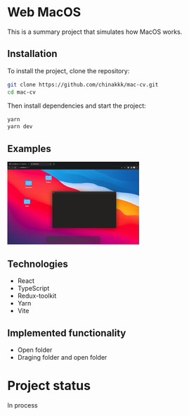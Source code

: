 # Web MacOS

This is a summary project that simulates how MacOS works.

## Installation

To install the project, clone the repository:

```bash
git clone https://github.com/chinakkk/mac-cv.git
cd mac-cv
```

Then install dependencies and start the project:

```bash
yarn
yarn dev
```

## Examples

<div>
  <img src="https://github.com/chinakkk/mac-cv/blob/main/src/assets/screenshots/screenshot.png" alt="Screenshot 1" width="300" style="margin-right: 20px;" />
</div>

## Technologies

- React
- TypeScript
- Redux-toolkit
- Yarn
- Vite

## Implemented functionality

- Open folder
- Draging folder and open folder

# Project status
In process


